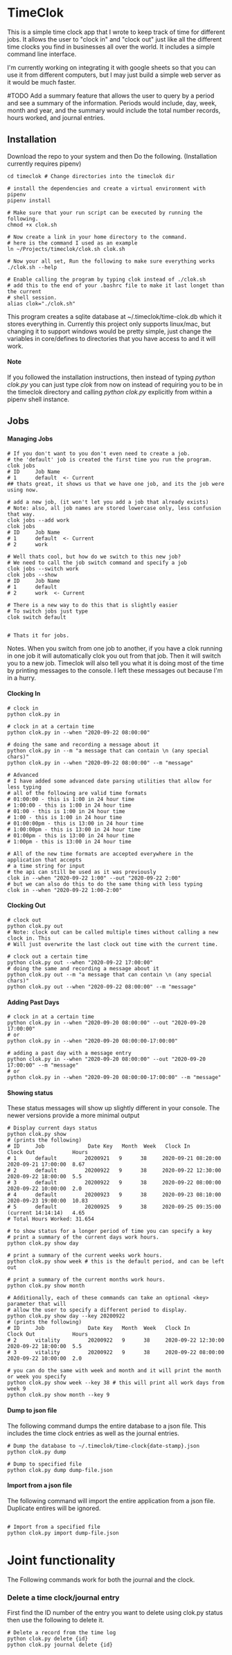 TimeClok
==========

This is a simple time clock app that I wrote to keep track of time for different jobs. It 
allows the user to "clock in" and "clock out" just like all the different time clocks you 
find in businesses all over the world. It includes a simple command line interface.

I'm currently working on integrating it with google sheets so that you can use it from 
different computers, but I may just build a simple web server as it would be much faster.

#TODO
Add a summary feature that allows the user to query by a period and see a summary of 
the information. Periods would include, day, week, month and year, and the summary would
include the total number records, hours worked, and journal entries.
## Installation
Download the repo to your system and then Do the following. (Installation currently requires pipenv)
```shell script
cd timeclok # Change directories into the timeclok dir

# install the dependencies and create a virtual environment with pipenv
pipenv install

# Make sure that your run script can be executed by running the following.
chmod +x clok.sh

# Now create a link in your home directory to the command.
# here is the command I used as an example
ln ~/Projects/timeclok/clok.sh clok.sh

# Now your all set, Run the following to make sure everything works
./clok.sh --help

# Enable calling the program by typing clok instead of ./clok.sh
# add this to the end of your .bashrc file to make it last longet than the current
# shell session.
alias clok="./clok.sh"
```

This program creates a sqlite database at ~/.timeclok/time-clok.db which it stores
everything in. Currently this project only supports linux/mac, but changing it to support 
windows would be pretty simple, just change the variables in core/defines to directories
that you have access to and it will work.

#### Note
If you followed the installation instructions, then instead of typing *python clok.py* you 
can just type *clok* from now on instead of requiring you to be in the timeclok directory
and calling *python clok.py* explicitly from within a pipenv shell instance.

## Jobs
#### Managing Jobs
```shell script
# If you don't want to you don't even need to create a job. 
# the 'default' job is created the first time you run the program.
clok jobs 
# ID     Job Name
# 1      default  <- Current
## thats great, it shows us that we have one job, and its the job were using now.

# add a new job, (it won't let you add a job that already exists)
# Note: also, all job names are stored lowercase only, less confusion that way.
clok jobs --add work
clok jobs
# ID     Job Name
# 1      default  <- Current
# 2      work  

# Well thats cool, but how do we switch to this new job?
# We need to call the job switch command and specify a job
clok jobs --switch work
clok jobs --show
# ID     Job Name
# 1      default
# 2      work  <- Current

# There is a new way to do this that is slightly easier
# To switch jobs just type
clok switch default


# Thats it for jobs.
```
Notes. When you switch from one job to another, if you have a clok running in one job
it will automatically clok you out from that job. Then it will switch you to a new job.
Timeclok will also tell you what it is doing most of the time by printing messages to
the console. I left these messages out because I'm in a hurry.


#### Clocking In
```shell script
# clock in
python clok.py in

# clock in at a certain time
python clok.py in --when "2020-09-22 08:00:00"

# doing the same and recording a message about it
python clok.py in --m "a message that can contain \n (any special chars)"
python clok.py in --when "2020-09-22 08:00:00" --m "message"

# Advanced
# I have added some advanced date parsing utilities that allow for less typing
# all of the following are valid time formats
# 01:00:00 - this is 1:00 in 24 hour time
# 1:00:00 - this is 1:00 in 24 hour time
# 01:00 - this is 1:00 in 24 hour time
# 1:00 - this is 1:00 in 24 hour time
# 01:00:00pm - this is 13:00 in 24 hour time
# 1:00:00pm - this is 13:00 in 24 hour time
# 01:00pm - this is 13:00 in 24 hour time
# 1:00pm - this is 13:00 in 24 hour time

# All of the new time formats are accepted everywhere in the application that accepts
# a time string for input
# the api can still be used as it was previously
clok in --when "2020-09-22 1:00" --out "2020-09-22 2:00"
# but we can also do this to do the same thing with less typing
clok in --when "2020-09-22 1:00-2:00"

```

#### Clocking Out
```shell script
# clock out
python clok.py out
# Note: clock out can be called multiple times without calling a new clock in. This
# Will just overwrite the last clock out time with the current time.

# clock out a certain time
python clok.py out --when "2020-09-22 17:00:00"
# doing the same and recording a message about it
python clok.py out --m "a message that can contain \n (any special chars)"
python clok.py out --when "2020-09-22 08:00:00" --m "message"
```

#### Adding Past Days
```shell script
# clock in at a certain time
python clok.py in --when "2020-09-20 08:00:00" --out "2020-09-20 17:00:00"
# or
python clok.py in --when "2020-09-20 08:00:00-17:00:00"

# adding a past day with a message entry
python clok.py in --when "2020-09-20 08:00:00" --out "2020-09-20 17:00:00" --m "message"
# or
python clok.py in --when "2020-09-20 08:00:00-17:00:00" --m "message"
```

#### Showing status
These status messages will show up slightly different in your console. The newer versions
provide a more minimal output
```shell script
# Display current days status
python clok.py show
# (prints the following)
# ID     Job              Date Key   Month  Week   Clock In             Clock Out            Hours 
# 1      default         20200921   9      38     2020-09-21 08:20:00  2020-09-21 17:00:00  8.67  
# 2      default         20200922   9      38     2020-09-22 12:30:00  2020-09-22 18:00:00  5.5   
# 3      default         20200922   9      38     2020-09-22 08:00:00  2020-09-22 10:00:00  2.0   
# 4      default         20200923   9      38     2020-09-23 08:10:00  2020-09-23 19:00:00  10.83 
# 5      default         20200925   9      38     2020-09-25 09:35:00  (current 14:14:14)   4.65  
# Total Hours Worked: 31.654

# to show status for a longer period of time you can specify a key
# print a summary of the current days work hours.
python clok.py show day 

# print a summary of the current weeks work hours.
python clok.py show week # this is the default period, and can be left out

# print a summary of the current months work hours.
python clok.py show month

# Additionally, each of these commands can take an optional <key> parameter that will
# allow the user to specify a different period to display.
python clok.py show day --key 20200922
# (prints the following)
# ID     Job              Date Key   Month  Week   Clock In             Clock Out            Hours 
# 2      vitality         20200922   9      38     2020-09-22 12:30:00  2020-09-22 18:00:00  5.5   
# 3      vitality         20200922   9      38     2020-09-22 08:00:00  2020-09-22 10:00:00  2.0    

# you can do the same with week and month and it will print the month or week you specify
python clok.py show week --key 38 # this will print all work days from week 9
python clok.py show month --key 9
```

#### Dump to json file
The following command dumps the entire database to a json file. This includes the time clock
entries as well as the journal entries.
```shell script
# Dump the database to ~/.timeclok/time-clock{date-stamp}.json
python clok.py dump 

# Dump to specified file
python clok.py dump dump-file.json
```

#### Import from a json file
The following command will import the entire application from a json file.
Duplicate entires will be ignored.
```shell script

# Import from a specified file
python clok.py import dump-file.json
```
# Joint functionality
The Following commands work for both the journal and the clock.

### Delete a time clock/journal entry
First find the ID number of the entry you want to delete using clok.py status
then use the following to delete it.
```shell script
# Delete a record from the time log
python clok.py delete {id}
python clok.py journal delete {id}
```

